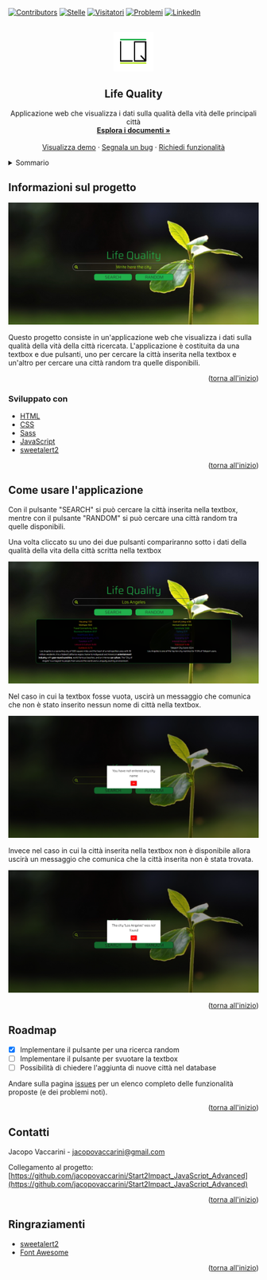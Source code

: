 <div id="top"></div>


<!-- PROJECT SHIELDS -->
[![Contributors][contributors-shield]][contributors-url]
[![Stelle][stelle-shield]][stelle-url]
[![Visitatori][watchers-shield]][watchers-url]
[![Problemi][issues-shield]][issues-url]
[![LinkedIn][linkedin-shield]][linkedin-url]


<!-- LOGO DEL PROGETTO -->
<br />
<div align="center">
  <a href="https://github.com/jacopovaccarini/Start2Impact_JavaScript_Advanced">
    <img src="assets/img/logo.png" alt="Logo" width="80" height="80">
  </a>

<h2 align="center">Life Quality</h2>

  <p align="center">
    Applicazione web che visualizza i dati sulla qualità della vità delle principali città
    <br />
    <a href="https://github.com/jacopovaccarini/Start2Impact_JavaScript_Advanced"><strong>Esplora i documenti »</strong></a>
    <br />
    <br />
    <a href="https://jacopovaccarini.github.io/Start2Impact_JavaScript_Advanced/">Visualizza demo</a>
    ·
    <a href="https://github.com/jacopovaccarini/Start2Impact_JavaScript_Advanced/issues">Segnala un bug</a>
    ·
    <a href="https://github.com/jacopovaccarini/Start2Impact_JavaScript_Advanced/issues">Richiedi funzionalità</a>
  </p>
</div>



<!-- INDICE -->
<details>
  <summary>Sommario</summary>
  <ol>
    <li>
      <a href="#informazioni-sul-progetto">Informazioni sul progetto</a>
      <ul>
        <li><a href="#sviluppato-con">Sviluppato con</a></li>
      </ul>
    </li>
    <li><a href="#come-usare-l-applicazione">Come usare l'applicazione</a></li>
    <li><a href="#roadmap">Roadmap</a></li>
    <li><a href="#contatti">Contatti</a></li>
    <li><a href="#ringraziamenti">Ringraziamenti</a></li>
  </ol>
</details>



<!-- SUL PROGETTO -->
## Informazioni sul progetto

[![Schermata applicazione][screenshot-progetto1]](https://jacopovaccarini.github.io/Start2Impact_JavaScript_Advanced/)

<p>Questo progetto consiste in un'applicazione web che visualizza i dati sulla qualità della vità della città ricercata. L'applicazione è costituita da una textbox e due pulsanti, uno per cercare la città inserita nella textbox e un'altro per cercare una città random tra quelle disponibili.</p>

<p align="right">(<a href="#top">torna all'inizio</a>)</p>


### Sviluppato con

* [HTML](https://html.spec.whatwg.org/)
* [CSS](https://www.w3.org/TR/CSS/)
* [Sass](https://sass-lang.com/)
* [JavaScript](https://developer.mozilla.org/en-US/docs/Web/JavaScript?retiredLocale=it)
* [sweetalert2](https://sweetalert2.github.io/)

<p align="right">(<a href="#top">torna all'inizio</a>)</p>



<!-- ESEMPI DI UTILIZZO -->
## Come usare l'applicazione

<p>Con il pulsante "SEARCH" si può cercare la città inserita nella textbox, mentre con il pulsante "RANDOM" si può cercare una città random tra quelle disponibili.</p>
<p>Una volta cliccato su uno dei due pulsanti compariranno sotto i dati della qualità della vita della città scritta nella textbox<p>

[![Schermata messaggio][screenshot-progetto4]](https://jacopovaccarini.github.io/Start2Impact_JavaScript_Advanced/)

<p>Nel caso in cui la textbox fosse vuota, uscirà un messaggio che comunica che non è stato inserito nessun nome di città nella textbox.</p>

[![Schermata messaggio][screenshot-progetto3]](https://jacopovaccarini.github.io/Start2Impact_JavaScript_Advanced/)

<p>Invece nel caso in cui la città inserita nella textbox non è disponibile allora uscirà un messaggio che comunica che la città inserita non è stata trovata.</p>

[![Schermata messaggio][screenshot-progetto2]](https://jacopovaccarini.github.io/Start2Impact_JavaScript_Advanced/)

<p align="right">(<a href="#top">torna all'inizio</a>)</p>



<!-- ROADMAP -->
## Roadmap

- [x] Implementare il pulsante per una ricerca random
- [ ] Implementare il pulsante per svuotare la textbox
- [ ] Possibilità di chiedere l'aggiunta di nuove città nel database

Andare sulla pagina [issues](https://github.com/jacopovaccarini/Start2Impact_JavaScript_Advanced/issues) per un elenco completo delle funzionalità proposte (e dei problemi noti).

<p align="right">(<a href="#top">torna all'inizio</a>)</p>



<!-- CONTATTO -->
## Contatti

Jacopo Vaccarini - [jacopovaccarini@gmail.com](mailto:jacopovaccarini@gmail.com)

Collegamento al progetto: [https://github.com/jacopovaccarini/Start2Impact_JavaScript_Advanced](https://github.com/jacopovaccarini/Start2Impact_JavaScript_Advanced)

<p align="right">(<a href="#top">torna all'inizio</a>)</p>



<!-- RINGRAZIAMENTI -->
## Ringraziamenti

* [sweetalert2](https://sweetalert2.github.io/)
* [Font Awesome](https://fontawesome.com/)

<p align="right">(<a href="#top">torna all'inizio</a>)</p>

<!-- LINK E IMMAGINI MARKDOWN -->
[contributors-shield]: https://img.shields.io/github/contributors/jacopovaccarini/Start2Impact_JavaScript_Advanced.svg?style=for-the-badge
[contributors-url]: https://github.com/jacopovaccarini/Start2Impact_JavaScript_Advanced/graphs/contributors
[stelle-shield]: https://img.shields.io/github/stars/jacopovaccarini/Start2Impact_JavaScript_Advanced.svg?style=for-the-badge
[stelle-URL]: https://github.com/jacopovaccarini/Start2Impact_JavaScript_Advanced/stargazers
[watchers-shield]: https://img.shields.io/github/watchers/jacopovaccarini/Start2Impact_JavaScript_Advanced.svg?style=for-the-badge
[watchers-url]: https://github.com/jacopovaccarini/Start2Impact_JavaScript_Advanced/watchers
[issues-shield]: https://img.shields.io/github/issues/jacopovaccarini/Start2Impact_JavaScript_Advanced.svg?style=for-the-badge
[issues-URL]: https://github.com/jacopovaccarini/Start2Impact_JavaScript_Advanced/issues
[linkedin-shield]: https://img.shields.io/badge/-LinkedIn-black.svg?style=for-the-badge&logo=linkedin&colorB=555
[linkedin-url]: https://linkedin.com/in/jacopo-vaccarini
[screenshot-progetto1]: assets/img/screenshot1.png
[screenshot-progetto2]: assets/img/screenshot2.png
[screenshot-progetto3]: assets/img/screenshot3.png
[screenshot-progetto4]: assets/img/screenshot4.png
